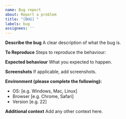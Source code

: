 ```yaml
---
name: Bug report
about: Report a problem
title: "[BUG] "
labels: bug
assignees: ''
---
```


**Describe the bug**
A clear description of what the bug is.

**To Reproduce**
Steps to reproduce the behaviour:

**Expected behaviour**
What you expected to happen.

**Screenshots**
If applicable, add screenshots.

**Environment (please complete the following):**
 - OS: [e.g. Windows, Mac, Linux]
 - Browser [e.g. Chrome, Safari]
 - Version [e.g. 22]

**Additional context**
Add any other context here.
